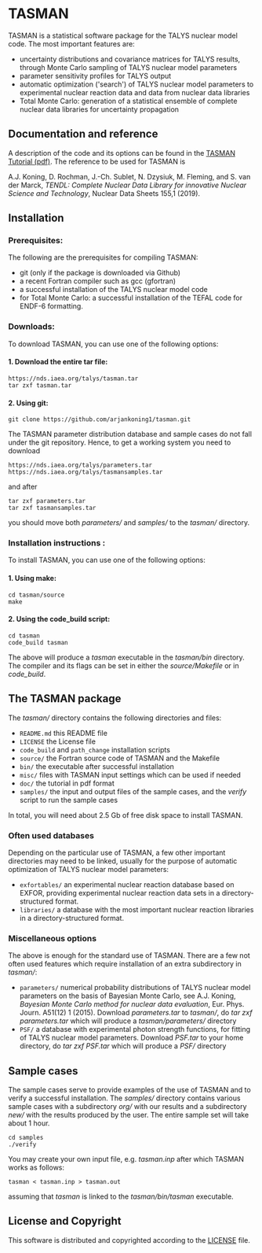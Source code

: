 
# TASMAN
TASMAN is a statistical software package for the TALYS nuclear model code. The most important features are:
  - uncertainty distributions and covariance matrices for TALYS results, through Monte Carlo sampling of TALYS nuclear model parameters 
  - parameter sensitivity profiles for TALYS output
  - automatic optimization ('search') of TALYS nuclear model parameters to experimental nuclear reaction data and data from nuclear data libraries
  - Total Monte Carlo: generation of a statistical ensemble of complete nuclear data libraries for uncertainty propagation

## Documentation and reference
A description of the code and its options can be found in the [TASMAN Tutorial (pdf)](https://github.com/arjankoning1/tasman/blob/main/doc/tasman.pdf).
The reference to be used for TASMAN is

A.J. Koning, D. Rochman, J.-Ch. Sublet, N. Dzysiuk, M. Fleming, and S. van der Marck, *TENDL: Complete Nuclear Data Library for innovative Nuclear Science and Technology*, Nuclear Data Sheets 155,1 (2019).

## Installation

### Prerequisites:

The following are the prerequisites for compiling TASMAN:
  - git (only if the package is downloaded via Github)
  - a recent Fortran compiler such as gcc (gfortran)
  - a successful installation of the TALYS nuclear model code
  - for Total Monte Carlo: a successful installation of the TEFAL code for ENDF-6 formatting.

### Downloads:

To download TASMAN, you can use one of the following options:
#### 1. Download the entire tar file:
```
https://nds.iaea.org/talys/tasman.tar
tar zxf tasman.tar
```

#### 2. Using git:
```
git clone https://github.com/arjankoning1/tasman.git
```
The TASMAN parameter distribution database and sample cases do not fall under the git repository. Hence, to get a  working system you need to download
```
https://nds.iaea.org/talys/parameters.tar
https://nds.iaea.org/talys/tasmansamples.tar
```
and after
```
tar zxf parameters.tar
tar zxf tasmansamples.tar
```
you should move both *parameters/* and *samples/* to the *tasman/* directory.
### Installation instructions :

To install TASMAN, you can use one of the following options:
#### 1. Using make:
```
cd tasman/source
make
```
#### 2. Using the code_build script:
```
cd tasman
code_build tasman
```

The above will produce a *tasman* executable in the *tasman/bin* directory. 
The compiler and its flags can be set in either the *source/Makefile* or in *code_build*.

## The TASMAN package

The *tasman/* directory contains the following directories and files:

+ `README.md` this README file
+ `LICENSE` the License file
+ `code_build` and `path_change` installation scripts
+ `source/` the Fortran source code of TASMAN and the Makefile
+ `bin/` the executable after successful installation
+ `misc/` files with TASMAN input settings which can be used if needed
+ `doc/` the tutorial in pdf format
+ `samples/` the input and output files of the sample cases, and the *verify* script to run the sample cases

In total, you will need about 2.5 Gb of free disk space to install TASMAN.

### Often used databases

Depending on the particular use of TASMAN, a few other important directories may need to be linked, usually for the purpose of automatic optimization of TALYS nuclear model parameters:

+ `exfortables/` an experimental nuclear reaction database based on EXFOR, providing experimental nuclear reaction data sets in a directory-structured format.
+ `libraries/` a database with the most important nuclear reaction libraries in a directory-structured format.

### Miscellaneous options

The above is enough for the standard use of TASMAN. There are a few not often used features which require installation of an extra subdirectory in *tasman/*:

+ `parameters/` numerical probability distributions of TALYS nuclear model parameters on the basis of Bayesian Monte Carlo, see A.J. Koning, *Bayesian Monte Carlo method for nuclear data evaluation*, Eur. Phys. Journ. A51(12) 1 (2015). Download *parameters.tar* to *tasman/*, do *tar zxf parameters.tar* which will produce a *tasman/parameters/* directory
+ `PSF/` a database with experimental photon strength functions, for fitting of TALYS nuclear model parameters. Download *PSF.tar* to your home directory, do *tar zxf PSF.tar* which will produce a *PSF/* directory

## Sample cases

The sample cases serve to provide examples of the use of TASMAN and to verify a successful installation. The *samples/* directory contains various sample cases with a subdirectory *org/* with our results and a subdirectory *new/* with the results produced by the user. The entire sample set will take about 1 hour.
```
cd samples
./verify
```

You may create your own input file, e.g. *tasman.inp* after which TASMAN works as follows:
```
tasman < tasman.inp > tasman.out
```
assuming that *tasman* is linked to the *tasman/bin/tasman* executable.

## License and Copyright
This software is distributed and copyrighted according to the [LICENSE](LICENSE) file.

